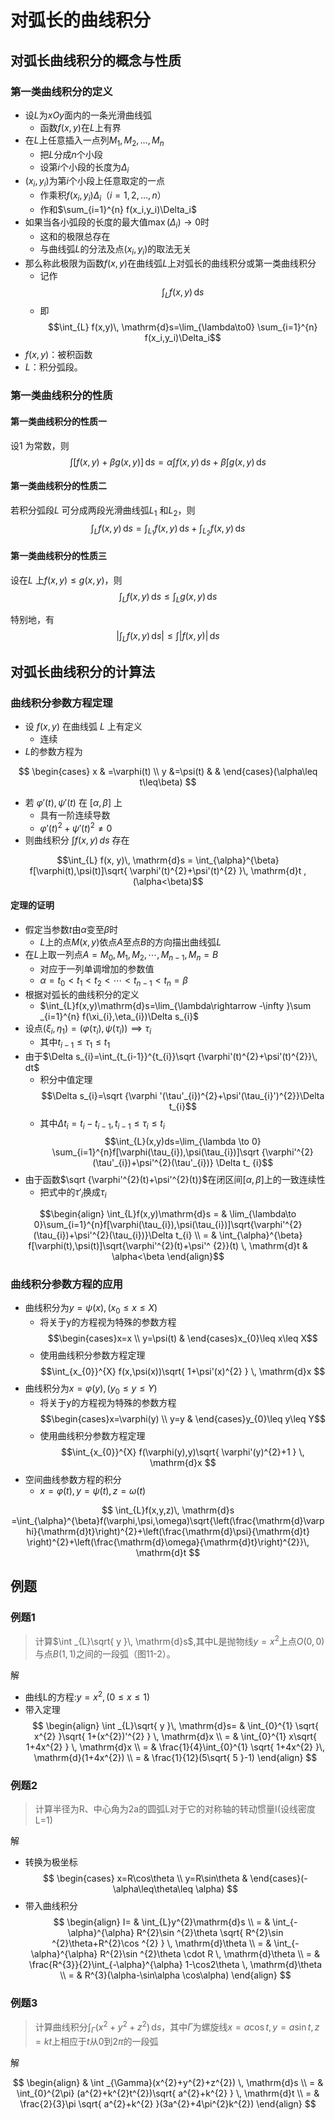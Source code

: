 # 对弧长的曲线积分
## 对弧长曲线积分的概念与性质

### 第一类曲线积分的定义

- 设$L$为$xOy$面内的一条光滑曲线弧
	- 函数$f(x,y)$在$L$上有界
- 在$L$上任意插入一点列$M_1,M_2,\ldots,M_n$
	- 把$L$分成$n$个小段
	- 设第$i$个小段的长度为$\Delta_i$
- $(x_i,y_i)$为第$i$个小段上任意取定的一点
	- 作乘积$f(x_i,y_i)\Delta_i$（$i=1,2,\ldots,n$）
	- 作和$\sum_{i=1}^{n} f(x_i,y_i)\Delta_i$
- 如果当各小弧段的长度的最大值$\max(\Delta_i)\to0$时
	- 这和的极限总存在
	- 与曲线弧$L$的分法及点$(x_i,y_i)$的取法无关
- 那么称此极限为函数$f(x,y)$在曲线弧$L$上对弧长的曲线积分或第一类曲线积分
	- 记作$$\int_{L} f(x,y)\, \mathrm{d}s$$
	- 即$$\int_{L} f(x,y)\, \mathrm{d}s=\lim_{\lambda\to0} \sum_{i=1}^{n} f(x_i,y_i)\Delta_i$$
- $f(x,y)$：被积函数
- $L$：积分弧段。

### 第一类曲线积分的性质

#### 第一类曲线积分的性质一

设$1$ 为常数，则
$$ \int [f(x, y) + \beta g(x, y)] \, \mathrm{d}s = \alpha \int f(x, y) \, \mathrm{d}s + \beta \int g(x, y) \, \mathrm{d}s $$

#### 第一类曲线积分的性质二

若积分弧段$L$ 可分成两段光滑曲线弧$L_{1}$ 和$L_{2}$，则
$$\int_{L} f(x, y) \, \mathrm{d}s = \int_{L_1} f(x, y) \, \mathrm{d}s + \int_{L_2} f(x, y) \, \mathrm{d}s$$

#### 第一类曲线积分的性质三

设在$L$ 上$f(x,y)\leq g(x,y)$，则
$$\int_{L} f(x, y) \, \mathrm{d}s \leq \int_{L} g(x, y) \, \mathrm{d}s$$

特别地，有
$$\left| \int_{L} f(x, y) \, \mathrm{d}s \right| \leq \int \left| f(x, y) \right| \, \mathrm{d}s$$

## 对弧长曲线积分的计算法

### 曲线积分参数方程定理

- 设 $f(x, y)$ 在曲线弧 $L$ 上有定义
  - 连续
- $L$的参数方程为

$$
\begin{cases}
x & =\varphi(t) \\
y &=\psi(t) & &  
\end{cases}(\alpha\leq t\leq\beta)
$$

- 若 $\varphi'(t), \psi'(t)$ 在 $[\alpha, \beta]$ 上
  - 具有一阶连续导数
  - $\varphi'(t)^{2}+\psi'(t)^{2} \neq 0$
- 则曲线积分 $\int f(x, y) \, ds$ 存在

$$\int_{L} f(x, y)\, \mathrm{d}s = \int_{\alpha}^{\beta} f[\varphi(t),\psi(t)]\sqrt{ \varphi'(t)^{2}+\psi'(t)^{2} }\, \mathrm{d}t ,(\alpha<\beta)$$

#### 定理的证明

- 假定当参数$t$由$\alpha$变至$\beta$时
  - $L$上的点$M(x,y)$依点$A$至点$B$的方向描出曲线弧$L$
- 在$L$上取一列点$A=M_{0},M_{1},M_{2},\cdots,M_{n-1},M_{n}=B$
  - 对应于一列单调增加的参数值
  - $\alpha=t_{0}<t_{1}<t_{2}<\cdots<t_{n-1}<t_{n}=\beta$
- 根据对弧长的曲线积分的定义
  - $\int_{L}f(x,y)\mathrm{d}s=\lim_{\lambda\rightarrow -\infty }\sum _{i=1}^{n} f(\xi_{i},\eta_{i})\Delta s_{i}$
- 设点$(\xi_{i},\eta_{1})=(\varphi(\tau_{i}),\psi(\tau_{i}))\implies\tau_{i}$
  - 其中$t_{i-1}\leq \tau_{1}\leq t_{1}$
- 由于$\Delta s_{i}=\int_{t_{i-1}}^{t_{i}}\sqrt {\varphi'(t)^{2}+\psi'(t)^{2}}\, dt$
  - 积分中值定理$$\Delta s_{i}=\sqrt {\varphi '(\tau'_{i})^{2}+\psi'(\tau_{i}')^{2}}\Delta t_{i}$$
  - 其中$\Delta t_{i}=t_{i}-t_{i-1},t_{i-1}\leq \tau_{i} \leq t_{i}$
$$\int_{L}(x,y)ds=\lim_{\lambda \to 0} \sum_{i=1}^{n}f[\varphi(\tau_{i}),\psi(\tau_{i})]\sqrt {\varphi'^{2}(\tau'_{i})+\psi'^{2}(\tau'_{i})} \Delta t_ {i}$$
- 由于函数$\sqrt {\varphi'^{2}(t)+\psi'^{2}(t)}$在闭区间$[\alpha,\beta]$上的一致连续性
  - 把式中的$\tau'_{i}$换成$\tau_{i}$

$$\begin{align}
  \int_{L}f(x,y)\mathrm{d}s = & \lim_{\lambda\to 0}\sum_{i=1}^{n}f[\varphi(\tau_{i}),\psi(\tau_{i})]\sqrt{\varphi'^{2}(\tau_{i})+\psi'^{2}(\tau_{i})}\Delta t_{i} \\
= & \int_{\alpha}^{\beta} f[\varphi(t),\psi(t)]\sqrt{\varphi'^{2}(t)+\psi'^ {2}}(t) \, \mathrm{d}t  & \alpha<\beta
\end{align}$$

### 曲线积分参数方程的应用

- 曲线积分为$y=\psi(x),(x_{0}\leq x\leq X)$
  - 将关于y的方程视为特殊的参数方程$$\begin{cases}x=x \\ y=\psi(t) & \end{cases}x_{0}\leq x\leq X$$
  - 使用曲线积分参数方程定理$$\int_{x_{0}}^{X} f(x,\psi(x))\sqrt{ 1+\psi'(x)^{2} } \, \mathrm{d}x $$
- 曲线积分为$x=\varphi(y),(y_{0}\leq y\leq Y)$
  - 将关于y的方程视为特殊的参数方程$$\begin{cases}x=\varphi(y) \\ y=y & \end{cases}y_{0}\leq y\leq Y$$
  - 使用曲线积分参数方程定理$$\int_{x_{0}}^{X} f(\varphi(y),y)\sqrt{ \varphi'(y)^{2}+1 } \, \mathrm{d}x $$
- 空间曲线参数方程的积分
  - $x=\varphi(t),y=\psi(t),z=\omega(t)$

$$
\int_{L}f(x,y,z)\, \mathrm{d}s
=\int_{\alpha}^{\beta}f(\varphi,\psi,\omega)\sqrt{\left(\frac{\mathrm{d}\varphi}{\mathrm{d}t}\right)^{2}+\left(\frac{\mathrm{d}\psi}{\mathrm{d}t} \right)^{2}+\left(\frac{\mathrm{d}\omega}{\mathrm{d}t}\right)^{2}}\, \mathrm{d}t
$$
  
## 例题

### 例题1

> 计算$\int _{L}\sqrt{ y }\, \mathrm{d}s$,其中L是抛物线$y=x^{2}$上点$O(0,0)$与点$B(1,1)$之间的一段弧（图11-2）。

解
- 曲线L的方程:$y=x^{2},(0\leq x\leq 1)$
- 带入定理
$$
\begin{align}
\int _{L}\sqrt{ y }\, \mathrm{d}s= & \int_{0}^{1} \sqrt{ x^{2} }\sqrt{ 1+(x^{2})'^{2} } \, \mathrm{d}x  \\
= & \int_{0}^{1} x\sqrt{ 1+4x^{2} } \, \mathrm{d}x \\
=  & \frac{1}{4}\int_{0}^{1}  \sqrt{ 1+4x^{2} }\, \mathrm{d}(1+4x^{2}) \\
= & \frac{1}{12}(5\sqrt{ 5 }-1)
\end{align}
$$

### 例题2

> 计算半径为R、中心角为2a的圆弧L对于它的对称轴的转动惯量I(设线密度L=1)

解
- 转换为极坐标
$$
\begin{cases}
x=R\cos\theta \\
y=R\sin\theta & 
\end{cases}(-\alpha\leq\theta\leq \alpha)
$$
- 带入曲线积分
$$
\begin{align}
I= & \int_{L}y^{2}\mathrm{d}s \\
 = & \int_{-\alpha}^{\alpha} R^{2}\sin ^{2}\theta \sqrt{ R^{2}\sin ^{2}\theta+R^{2}\cos ^{2} } \, \mathrm{d}\theta \\
= & \int_{-\alpha}^{\alpha} R^{2}\sin ^{2}\theta \cdot R \, \mathrm{d}\theta \\
= & \frac{R^{3}}{2}\int_{-\alpha}^{\alpha} 1-\cos2\theta \, \mathrm{d}\theta \\
= & R^{3}(\alpha-\sin\alpha \cos\alpha)
\end{align}
$$

### 例题3

> 计算曲线积分$\int _{\Gamma} (x^{2}+y^{2}+z^{2})\, \mathrm{d}s$，其中$\Gamma$为螺旋线$x=a \cos t,y=a \sin t,z=kt$上相应于$t$从$0$到$2\pi$的一段弧

解

$$
\begin{align}
 &  \int _{\Gamma}(x^{2}+y^{2}+z^{2}) \, \mathrm{d}s \\
=  & \int_{0}^{2\pi} (a^{2}+k^{2}t^{2})\sqrt{ a^{2}+k^{2} } \, \mathrm{d}t \\
= & \frac{2}{3}\pi \sqrt{ a^{2}+k^{2} }(3a^{2}+4\pi^{2}k^{2})
\end{align}
$$
